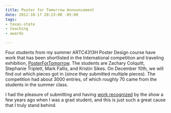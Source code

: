 ```yaml
---
title: Poster for Tomorrow Announcement
date: 2012-10-17 20:23:00 -05:00
tags:
- texas-state
- teaching
- awards

---
```


Four students from my summer ARTC4313H Poster Design course have work that has been shortlisted in the International competition and traveling exhibition, <a href="https://www.posterfortomorrow.org/pages/view/2012_shortlisted_poster_designers">PosterForTomorrow</a>. The students are Zachary Colquitt, Stephanie Triplett, Mark Fallis, and Kristin Sikes. On December 10th, we will find out which pieces got in (since they submitted multiple pieces). The competition had about 3000 entries, of which roughly 70 came from the students in the summer class.

I had the pleasure of submitting and having <a href="https://www.posterfortomorrow.org/en/u/1852">work recognized</a> by the show a few years ago when I was a grad student, and this is just such a great cause that I truly stand behind.
